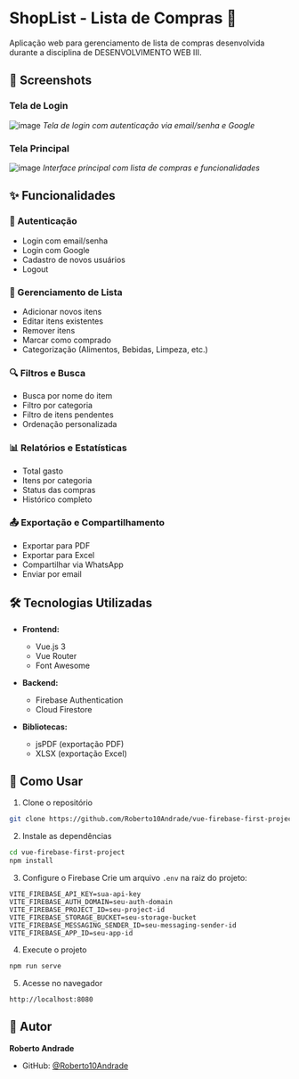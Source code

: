 # ShopList - Lista de Compras 🛒

Aplicação web para gerenciamento de lista de compras desenvolvida durante a disciplina de DESENVOLVIMENTO WEB III.

## 📸 Screenshots

### Tela de Login
![image](https://github.com/user-attachments/assets/e60732ca-0d74-4aa2-886a-86d7f046ef3e)
*Tela de login com autenticação via email/senha e Google*

### Tela Principal
![image](https://github.com/user-attachments/assets/dac28ce6-6a6b-49fd-a8a7-96aae620667e)
*Interface principal com lista de compras e funcionalidades*

## ✨ Funcionalidades

### 🔐 Autenticação
- Login com email/senha
- Login com Google
- Cadastro de novos usuários
- Logout

### 📝 Gerenciamento de Lista
- Adicionar novos itens
- Editar itens existentes
- Remover itens
- Marcar como comprado
- Categorização (Alimentos, Bebidas, Limpeza, etc.)

### 🔍 Filtros e Busca
- Busca por nome do item
- Filtro por categoria
- Filtro de itens pendentes
- Ordenação personalizada

### 📊 Relatórios e Estatísticas
- Total gasto
- Itens por categoria
- Status das compras
- Histórico completo

### 📤 Exportação e Compartilhamento
- Exportar para PDF
- Exportar para Excel
- Compartilhar via WhatsApp
- Enviar por email

## 🛠️ Tecnologias Utilizadas

- **Frontend:**
  - Vue.js 3
  - Vue Router
  - Font Awesome

- **Backend:**
  - Firebase Authentication
  - Cloud Firestore

- **Bibliotecas:**
  - jsPDF (exportação PDF)
  - XLSX (exportação Excel)

## 🚀 Como Usar

1. Clone o repositório
```bash
git clone https://github.com/Roberto10Andrade/vue-firebase-first-project.git
```

2. Instale as dependências
```bash
cd vue-firebase-first-project
npm install
```

3. Configure o Firebase
Crie um arquivo `.env` na raiz do projeto:
```env
VITE_FIREBASE_API_KEY=sua-api-key
VITE_FIREBASE_AUTH_DOMAIN=seu-auth-domain
VITE_FIREBASE_PROJECT_ID=seu-project-id
VITE_FIREBASE_STORAGE_BUCKET=seu-storage-bucket
VITE_FIREBASE_MESSAGING_SENDER_ID=seu-messaging-sender-id
VITE_FIREBASE_APP_ID=seu-app-id
```

4. Execute o projeto
```bash
npm run serve
```

5. Acesse no navegador
```
http://localhost:8080
```

## 👤 Autor

**Roberto Andrade**
- GitHub: [@Roberto10Andrade](https://github.com/Roberto10Andrade)


